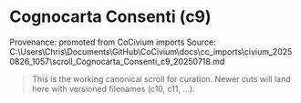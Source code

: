 <!-- status: stub; target: 150+ words -->
<!-- status: stub; target: 150+ words -->
<!-- status: stub; target: 150+ words -->
<!-- status: stub; target: 150+ words -->
<!-- status: stub; target: 150+ words -->
# Cognocarta Consenti (c9)

Provenance: promoted from CoCivium imports
Source: C:\Users\Chris\Documents\GitHub\CoCivium\docs\cc\_imports\civium_20250826_1057\scroll_Cognocarta_Consenti_c9_20250718.md

> This is the working canonical scroll for curation. Newer cuts will land here with versioned filenames (c10, c11, …).







